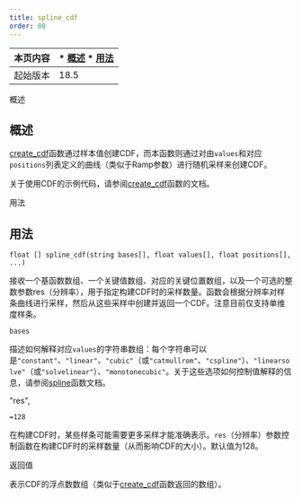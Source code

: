 ```yaml
---
title: spline_cdf
order: 80
---
```

| 本页内容 | * [概述](#概述) * [用法](#用法) |
| --- | --- |
| 起始版本 | 18.5 |

概述

## 概述

[create_cdf](create_cdf.html "从概率密度函数(PDF)值数组创建累积分布函数(CDF)。")函数通过样本值创建CDF，而本函数则通过对由`values`和对应`positions`列表定义的曲线（类似于Ramp参数）进行随机采样来创建CDF。

关于使用CDF的示例代码，请参阅[create_cdf](create_cdf.html "从概率密度函数(PDF)值数组创建累积分布函数(CDF)。")函数的文档。

用法

## 用法

`float [] spline_cdf(string bases[], float values[], float positions[], ...)`

接收一个基函数数组、一个关键值数组、对应的关键位置数组，以及一个可选的整数参数res（分辨率），用于指定构建CDF时的采样数量。函数会根据分辨率对样条曲线进行采样，然后从这些采样中创建并返回一个CDF。注意目前仅支持单维度样条。

`bases`

描述如何解释对应`values`的字符串数组：每个字符串可以是`"constant"`、`"linear"`、`"cubic"`（或`"catmullrom"`、`"cspline"`）、`"linearsolve"`（或`"solvelinear"`）、`"monotonecubic"`。关于这些选项如何控制值解释的信息，请参阅[spline](spline.html "沿折线或样条曲线采样值。")函数文档。

"res",

`=128`

在构建CDF时，某些样条可能需要更多采样才能准确表示。`res`（分辨率）参数控制函数在构建CDF时的采样数量（从而影响CDF的大小）。默认值为128。

返回值

表示CDF的浮点数数组（类似于[create_cdf](create_cdf.html "从概率密度函数(PDF)值数组创建累积分布函数(CDF)。")函数返回的数组）。
